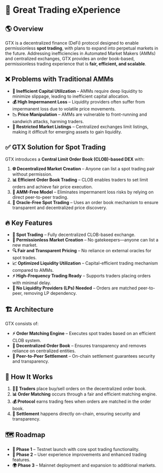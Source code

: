 # 🚀 Great Trading eXperience

## 🌎 Overview

GTX is a decentralized finance (DeFi) protocol designed to enable permissionless **spot trading**, with plans to expand into perpetual markets in the future. Addressing inefficiencies in Automated Market Makers (AMMs) and centralized exchanges, GTX provides an order book-based, permissionless trading experience that is **fair, efficient, and scalable**.

## ❌ Problems with Traditional AMMs

- **🔄 Inefficient Capital Utilization** – AMMs require deep liquidity to minimize slippage, leading to inefficient capital allocation.
- **💰 High Impermanent Loss** – Liquidity providers often suffer from impermanent loss due to volatile price movements.
- **📉 Price Manipulation** – AMMs are vulnerable to front-running and sandwich attacks, harming traders.
- **🚧 Restricted Market Listings** – Centralized exchanges limit listings, making it difficult for emerging assets to gain liquidity.

## ✅ GTX Solution for Spot Trading

GTX introduces a **Central Limit Order Book (CLOB)-based DEX** with:

1. **🌐 Decentralized Market Creation** – Anyone can list a spot trading pair without permission.
2. **📊 Efficient Order Book Trading** – CLOB enables traders to set limit orders and achieve fair price execution.
3. **🤖 AMM-Free Model** – Eliminates impermanent loss risks by relying on direct peer-to-peer trading.
4. **📡 Oracle-Free Spot Trading** – Uses an order book mechanism to ensure transparent and decentralized price discovery.

## 🔥 Key Features

- **💱 Spot Trading** – Fully decentralized CLOB-based exchange.
- **🚀 Permissionless Market Creation** – No gatekeepers—anyone can list a new market.
- **🔍 Fair and Transparent Pricing** – No reliance on external oracles for spot trades.
- **📈 Optimized Liquidity Utilization** – Capital-efficient trading mechanism compared to AMMs.
- **⚡ High-Frequency Trading Ready** – Supports traders placing orders with minimal delay.
- **🛑 No Liquidity Providers (LPs) Needed** – Orders are matched peer-to-peer, removing LP dependency.

## 🏗️ Architecture

GTX consists of:

- **⚡ Order Matching Engine** – Executes spot trades based on an efficient CLOB system.
- **💾 Decentralized Order Book** – Ensures transparency and removes reliance on centralized entities.
- **🔄 Peer-to-Peer Settlement** – On-chain settlement guarantees security and transparency.

## 🔄 How It Works

1. **👨‍💻 Traders** place buy/sell orders on the decentralized order book.
2. **📊 Order Matching** occurs through a fair and efficient matching engine.
3. **💰 Protocol** earns trading fees when orders are matched in the order book.
4. **🔄 Settlement** happens directly on-chain, ensuring security and transparency.

## 🗺️ Roadmap

- **📌 Phase 1** – Testnet launch with core spot trading functionality.
- **🔗 Phase 2** – User experience improvements and enhanced trading features.
- **🌍 Phase 3** – Mainnet deployment and expansion to additional markets.

